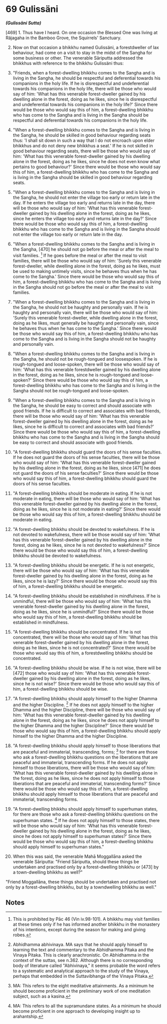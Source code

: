 # 69 Gulissäni
***(Gulissäni Sutta)***

[469] 1. Thus have I heard. On one occasion the Blessed One was living at Räjagaha in the Bamboo Grove, the Squirrels' Sanctuary.

2. Now on that occasion a bhikkhu named Gulissäni, a forestdweller of lax behaviour, had come on a visit to stay in the midst of the Sangha for some business or other. The venerable Sāriputta addressed the bhikkhus with reference to the bhikkhu Gulissäni thus:

3. "Friends, when a forest-dwelling bhikkhu comes to the Sangha and is living in the Sangha, he should be respectful and deferential towards his companions in the holy life. If he is disrespectful and undeferential towards his companions in the holy life, there will be those who would say of him: 'What has this venerable forest-dweller gained by his dwelling alone in the forest, doing as he likes, since he is disrespectful and undeferential towards his companions in the holy life?' Since there would be those who would say this of him, a forest-dwelling bhikkhu who has come to the Sangha and is living in the Sangha should be respectful and deferential towards his companions in the holy life.

4. "When a forest-dwelling bhikkhu comes to the Sangha and is living in the Sangha, he should be skilled in good behaviour regarding seats thus: 'I shall sit down in such a way that I do not encroach upon elder bhikkhus and do not deny new bhikkhus a seat.' If he is not skilled in good behaviour regarding seats, there will be those who would say of him: 'What has this venerable forest-dweller gained by his dwelling alone in the forest, doing as he likes, since he does not even know what pertains to good behaviour?' Since there would be those who would say this of him, a forest-dwelling bhikkhu who has come to the Sangha and
is living in the Sangha should be skilled in good behaviour regarding seats.

5. "When a forest-dwelling bhikkhu comes to the Sangha and is living in the Sangha, he should not enter the village too early or return late in the day. If he enters the village too early and returns late in the day, there will be those who would say of him: 'What has this venerable forest-dweller gained by his dwelling alone in the forest, doing as he likes, since he enters the village too early and returns late in the day?' Since there would be those who would say this of him, a forest-dwelling bhikkhu who has come to the Sangha and is living in the Sangha should not enter the village too early or return late in the day.

6. "When a forest-dwelling bhikkhu comes to the Sangha and is living in the Sangha, [470] he should not go before the meal or after the meal to visit families. [^692] If he goes before the meal or after the meal to visit families, there will be those who would say of him: 'Surely this venerable forest-dweller, while dwelling alone in the forest, doing as he likes, must be used to making untimely visits, since he behaves thus when he has come to the Sangha.' Since there would be those who would say this of him, a forest-dwelling bhikkhu who has come to the Sangha and is living in the Sangha should not go before the meal or after the meal to visit families.

7. "When a forest-dwelling bhikkhu comes to the Sangha and is living in the Sangha, he should not be haughty and personally vain. If he is haughty and personally vain, there will be those who would say of him: 'Surely this venerable forest-dweller, while dwelling alone in the forest, doing as he likes, must generally be haughty and personally vain, since he behaves thus when he has come to the Sangha.' Since there would be those who would say this of him, a forest-dwelling bhikkhu who has come to the Sangha and is living in the Sangha should not be haughty and personally vain.

8. "When a forest-dwelling bhikkhu comes to the Sangha and is living in the Sangha, he should not be rough-tongued and loosespoken. If he is rough-tongued and loose-spoken, there will be those who would say of him: 'What has this venerable forestdweller gained by his dwelling alone in the forest, doing as he likes, since he is rough-tongued and loose-spoken?' Since there would be those who would say this of him, a forest-dwelling
bhikkhu who has come to the Sangha and is living in the Sangha should not be rough-tongued and loose-spoken.

9. "When a forest-dwelling bhikkhu comes to the Sangha and is living in the Sangha, he should be easy to correct and should associate with good friends. If he is difficult to correct and associates with bad friends, there will be those who would say of him: 'What has this venerable forest-dweller gained by his dwelling alone in the forest, doing as he likes, since he is difficult to correct and associates with bad friends?' Since there would be those who would say this of him, a forest-dwelling bhikkhu who has come to the Sangha and is living in the Sangha should be easy to correct and should associate with good friends.

10. "A forest-dwelling bhikkhu should guard the doors of his sense faculties. If he does not guard the doors of his sense faculties, there will be those who would say of him: 'What has this venerable forest-dweller gained by his dwelling alone in the forest, doing as he likes, since [471] he does not guard the doors of his sense faculties?' Since there would be those who would say this of him, a forest-dwelling bhikkhu should guard the doors of his sense faculties.

11. "A forest-dwelling bhikkhu should be moderate in eating. If he is not moderate in eating, there will be those who would say of him: 'What has this venerable forest-dweller gained by his dwelling alone in the forest, doing as he likes, since he is not moderate in eating?' Since there would be those who would say this of him, a forest-dwelling bhikkhu should be moderate in eating.

12. "A forest-dwelling bhikkhu should be devoted to wakefulness. If he is not devoted to wakefulness, there will be those would say of him: 'What has this venerable forest-dweller gained by his dwelling alone in the forest, doing as he likes, since he is not devoted to wakefulness?' Since there would be those who would say this of him, a forest-dwelling bhikkhu should be devoted to wakefulness.

13. "A forest-dwelling bhikkhu should be energetic. If he is not energetic, there will be those who would say of him: 'What has this venerable forest-dweller gained by his dwelling alone in the forest, doing as he likes, since he is lazy?' Since there would be those who would say this of him, a forest-dwelling bhikkhu should be energetic.

14. "A forest-dwelling bhikkhu should be established in mindfulness. If he is unmindful, there will be those who would say of him: 'What has this venerable forest-dweller gained by his dwelling alone in the forest, doing as he likes, since he is unmindful?' Since there would be those who would say this of him, a forest-dwelling bhikkhu should be established in mindfulness.

15. "A forest-dwelling bhikkhu should be concentrated. If he is not concentrated, there will be those who would say of him: 'What has this venerable forest-dweller gained by his dwelling alone in the forest, doing as he likes, since he is not concentrated?' Since there would be those who would say this of him, a forestdwelling bhikkhu should be concentrated.

16. "A forest-dwelling bhikkhu should be wise. If he is not wise, there will be [472] those who would say of him: 'What has this venerable forest-dweller gained by his dwelling alone in the forest, doing as he likes, since he is not wise?' Since there would be those who would say this of him, a forest-dwelling bhikkhu should be wise.

17. "A forest-dwelling bhikkhu should apply himself to the higher Dhamma and the higher Discipline. [^693] If he does not apply himself to the higher Dhamma and the higher Discipline, there will be those who would say of him: 'What has this venerable forest-dweller gained by his dwelling alone in the forest, doing as he likes, since he does not apply himself to the higher Dhamma and the higher Discipline?' Since there would be those who would say this of him, a forest-dwelling bhikkhu should apply himself to the higher Dhamma and the higher Discipline.

18. "A forest-dwelling bhikkhu should apply himself to those liberations that are peaceful and immaterial, transcending, forms; [^694] for there are those who ask a forest-dwelling bhikkhu questions on the liberations that are peaceful and immaterial, transcending forms. If he does not apply himself to those liberations, there will be those who would say of him: 'What has this venerable forest-dweller gained by his dwelling alone in the forest, doing as he likes, since he does not apply himself to those liberations that are peaceful and immaterial, transcending forms?' Since there would be those who would say this of him, a forest-dwelling bhikkhu should apply himself to those liberations that are peaceful and immaterial, transcending forms.

19. "A forest-dwelling bhikkhu should apply himself to superhuman states, for there are those who ask a forest-dwelling bhikkhu questions on the superhuman states. [^695] If he does not apply himself to those states, there will be those who would say of him: 'What has this venerable forest-dweller gained by his dwelling alone in the forest, doing as he likes, since he does not apply himself to superhuman states?' Since there would be those who would say this of him, a forest-dwelling bhikkhu should apply himself to superhuman states."

20. When this was said, the venerable Mahā Moggallāna asked the venerable Sāriputta: "Friend Sāriputta, should these things be undertaken and practised only by a forest-dwelling bhikkhu or [473] by a town-dwelling bhikkhu as well?"

"Friend Moggallāna, these things should be undertaken and practised not only by a forest-dwelling bhikkhu, but by a towndwelling bhikkhu as well."

## Notes

[^692]: This is prohibited by Pāc 46 (Vin iv.98-101). A bhikkhu may visit families at these times only if he has informed another bhikkhu in the monastery of his intentions, except during the season for making and giving robes.

[^693]: Abhidhamma abhivinaya. MA says that he should apply himself to learning the text and commentary to the Abhidhamma Pitaka and the Vinaya Pitaka. This is clearly anachronistic. On Abhidhamma in the context of the suttas, see n.362. Although there is no corresponding body of literature called "Abhivinaya," it seems probable the word refers to a systematic and analytical approach to the study of the Vinaya, perhaps that embedded in the Suttavibhanga of the Vinaya Pitaka.

[^694]: MA: This refers to the eight meditative attainments. As a minimum he should become proficient in the preliminary work of one meditation subject, such as a kasina.

[^695]: MA: This refers to all the supramundane states. As a minimum he should become proficient in one approach to developing insight up to arahantship.

